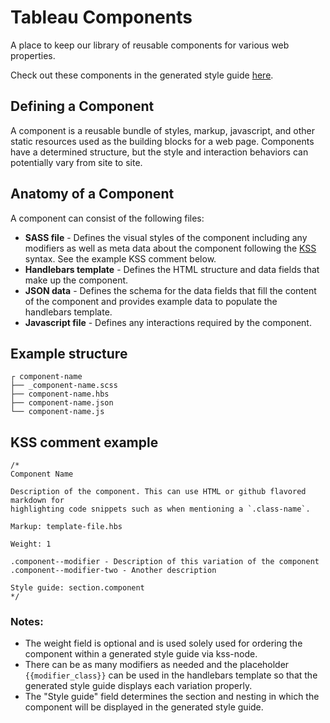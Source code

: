 # Tableau Components

A place to keep our library of reusable components for various web properties.

Check out these components in the generated style guide 
[here](http://tableau-mkt.github.io/components/styleguide/).

## Defining a Component
A component is a reusable bundle of styles, markup, javascript, and other static
resources used as the building blocks for a web page. Components have a
determined structure, but the style and interaction behaviors can potentially 
vary from site to site. 

## Anatomy of a Component
A component can consist of the following files:
* **SASS file** - Defines the visual styles of the component including any 
modifiers as well as meta data about the component following the 
[KSS](http://warpspire.com/kss/) syntax. See the example KSS comment below.
* **Handlebars template** - Defines the HTML structure and data fields that make
up the component.
* **JSON data** - Defines the schema for the data fields that fill the content
of the component and provides example data to populate the handlebars template.
* **Javascript file** - Defines any interactions required by the component.

## Example structure
```
┌ component-name
├── _component-name.scss
├── component-name.hbs
├── component-name.json
└── component-name.js
```

## KSS comment example
```
/*
Component Name

Description of the component. This can use HTML or github flavored markdown for
highlighting code snippets such as when mentioning a `.class-name`.

Markup: template-file.hbs

Weight: 1

.component--modifier - Description of this variation of the component
.component--modifier-two - Another description

Style guide: section.component
*/

```

### Notes:
* The weight field is optional and is used solely used for ordering the 
component within a generated style guide via kss-node.
* There can be as many modifiers as needed and the placeholder 
`{{modifier_class}}` can be used in the handlebars template so that the 
generated style guide displays each variation properly.
* The "Style guide" field determines the section and nesting in which the 
component will be displayed in the generated style guide.
